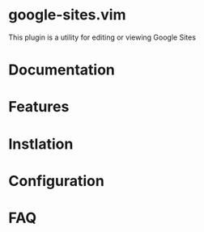 google-sites.vim
====================
This plugin is a utility for editing or viewing Google Sites


Documentation
====================


Features
====================



Instlation
====================



Configuration
====================



FAQ
====================


